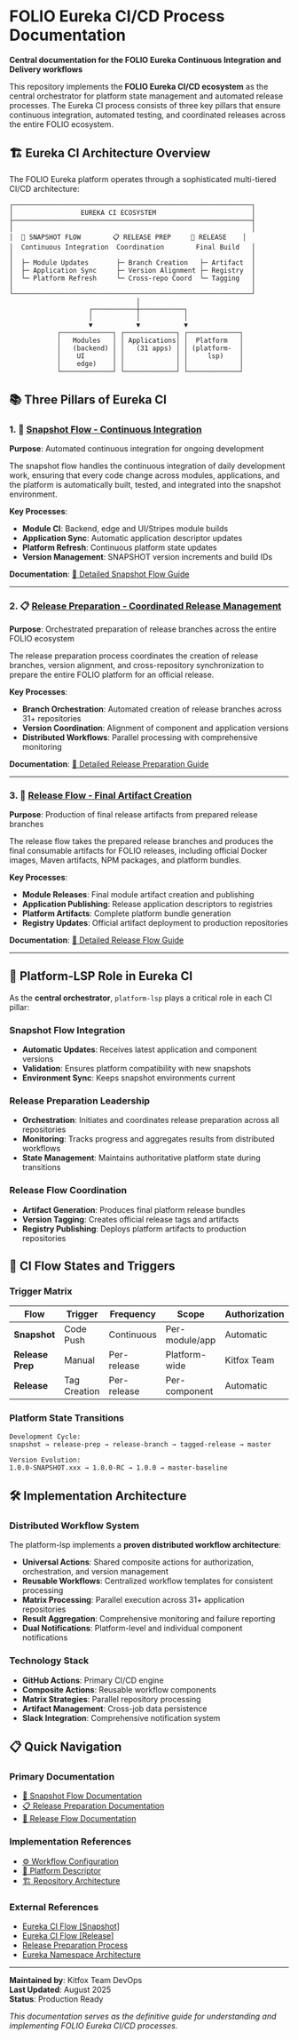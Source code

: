 # FOLIO Eureka CI/CD Process Documentation

**Central documentation for the FOLIO Eureka Continuous Integration and Delivery workflows**

This repository implements the **FOLIO Eureka CI/CD ecosystem** as the central orchestrator for platform state management and automated release processes. The Eureka CI process consists of three key pillars that ensure continuous integration, automated testing, and coordinated releases across the entire FOLIO ecosystem.

## 🏗️ Eureka CI Architecture Overview

The FOLIO Eureka platform operates through a sophisticated multi-tiered CI/CD architecture:

```
┌────────────────────────────────────────────────────────────┐
│                 EUREKA CI ECOSYSTEM                        │
├────────────────────────────────────────────────────────────┤
│                                                            │
│  🔄 SNAPSHOT FLOW        📋 RELEASE PREP     🚀 RELEASE    │
│  Continuous Integration  Coordination        Final Build   │
│                                                            │
│  ├─ Module Updates       ├─ Branch Creation   ├─ Artifact  │
│  ├─ Application Sync     ├─ Version Alignment ├─ Registry  │
│  └─ Platform Refresh     └─ Cross-repo Coord  └─ Tagging   │
│                                                            │
└────────────────────────────────────────────────────────────┘
                                │
                    ┌───────────┼───────────┐
                    │           │           │
                    ▼           ▼           ▼
            ┌─────────────┐ ┌─────────────┐ ┌─────────────┐
            │   Modules   │ │ Applications│ │  Platform   │
            │   (backend) │ │   (31 apps) │ │ (platform-  │
            │    UI       │ │             │ │     lsp)    │
            │    edge)    │ │             │ │             │
            └─────────────┘ └─────────────┘ └─────────────┘
```

## 📚 Three Pillars of Eureka CI

### 1. 🔄 [Snapshot Flow - Continuous Integration](docs/snapshot-flow.md)

**Purpose**: Automated continuous integration for ongoing development

The snapshot flow handles the continuous integration of daily development work, ensuring that every code change across modules, applications, and the platform is automatically built, tested, and integrated into the snapshot environment.

**Key Processes**:
- **Module CI**: Backend, edge and UI/Stripes module builds
- **Application Sync**: Automatic application descriptor updates
- **Platform Refresh**: Continuous platform state updates
- **Version Management**: SNAPSHOT version increments and build IDs

**Documentation**: [📖 Detailed Snapshot Flow Guide](docs/snapshot-flow.md)

---

### 2. 📋 [Release Preparation - Coordinated Release Management](docs/release-preparation.md)

**Purpose**: Orchestrated preparation of release branches across the entire FOLIO ecosystem

The release preparation process coordinates the creation of release branches, version alignment, and cross-repository synchronization to prepare the entire FOLIO platform for an official release.

**Key Processes**:
- **Branch Orchestration**: Automated creation of release branches across 31+ repositories
- **Version Coordination**: Alignment of component and application versions
- **Distributed Workflows**: Parallel processing with comprehensive monitoring

**Documentation**: [📖 Detailed Release Preparation Guide](docs/release-preparation.md)

---

### 3. 🚀 [Release Flow - Final Artifact Creation](docs/release-flow.md)

**Purpose**: Production of final release artifacts from prepared release branches

The release flow takes the prepared release branches and produces the final consumable artifacts for FOLIO releases, including official Docker images, Maven artifacts, NPM packages, and platform bundles.

**Key Processes**:
- **Module Releases**: Final module artifact creation and publishing
- **Application Publishing**: Release application descriptors to registries
- **Platform Artifacts**: Complete platform bundle generation
- **Registry Updates**: Official artifact deployment to production repositories

**Documentation**: [📖 Detailed Release Flow Guide](docs/release-flow.md)

---

## 🎯 Platform-LSP Role in Eureka CI

As the **central orchestrator**, `platform-lsp` plays a critical role in each CI pillar:

### Snapshot Flow Integration
- **Automatic Updates**: Receives latest application and component versions
- **Validation**: Ensures platform compatibility with new snapshots
- **Environment Sync**: Keeps snapshot environments current

### Release Preparation Leadership
- **Orchestration**: Initiates and coordinates release preparation across all repositories
- **Monitoring**: Tracks progress and aggregates results from distributed workflows
- **State Management**: Maintains authoritative platform state during transitions

### Release Flow Coordination
- **Artifact Generation**: Produces final platform release bundles
- **Version Tagging**: Creates official release tags and artifacts
- **Registry Publishing**: Deploys platform artifacts to production repositories

## 🚦 CI Flow States and Triggers

### Trigger Matrix

| **Flow** | **Trigger** | **Frequency** | **Scope** | **Authorization** |
|----------|-------------|---------------|-----------|------------------|
| **Snapshot** | Code Push | Continuous | Per-module/app | Automatic |
| **Release Prep** | Manual | Per-release | Platform-wide | Kitfox Team |
| **Release** | Tag Creation | Per-release | Per-component | Automatic |

### Platform State Transitions

```
Development Cycle:
snapshot → release-prep → release-branch → tagged-release → master

Version Evolution:
1.0.0-SNAPSHOT.xxx → 1.0.0-RC → 1.0.0 → master-baseline
```

## 🛠️ Implementation Architecture

### Distributed Workflow System

The platform-lsp implements a **proven distributed workflow architecture**:

- **Universal Actions**: Shared composite actions for authorization, orchestration, and version management
- **Reusable Workflows**: Centralized workflow templates for consistent processing
- **Matrix Processing**: Parallel execution across 31+ application repositories
- **Result Aggregation**: Comprehensive monitoring and failure reporting
- **Dual Notifications**: Platform-level and individual component notifications

### Technology Stack

- **GitHub Actions**: Primary CI/CD engine
- **Composite Actions**: Reusable workflow components
- **Matrix Strategies**: Parallel repository processing
- **Artifact Management**: Cross-job data persistence
- **Slack Integration**: Comprehensive notification system

## 📋 Quick Navigation

### Primary Documentation
- [🔄 Snapshot Flow Documentation](docs/snapshot-flow.md)
- [📋 Release Preparation Documentation](docs/release-preparation.md)
- [🚀 Release Flow Documentation](docs/release-flow.md)

### Implementation References
- [⚙️ Workflow Configuration](../.github/workflows/)
- [📄 Platform Descriptor](../platform-descriptor.json)
- [🏗️ Repository Architecture](../README.md)

### External References
- [Eureka CI Flow [Snapshot]](https://folio-org.atlassian.net/wiki/spaces/FOLIJET/pages/887193724/CI+flow+snapshot)
- [Eureka CI Flow [Release]](https://folio-org.atlassian.net/wiki/spaces/FOLIJET/pages/887488514/CI+flow+release)
- [Release Preparation Process](https://folio-org.atlassian.net/wiki/spaces/FOLIJET/pages/886178625/Release+preparation)
- [Eureka Namespace Architecture](https://folio-org.atlassian.net/wiki/spaces/FOLIJET/pages/156368911/Eureka+Namespace+Architecture)

---

**Maintained by**: Kitfox Team DevOps  
**Last Updated**: August 2025  
**Status**: Production Ready

*This documentation serves as the definitive guide for understanding and implementing FOLIO Eureka CI/CD processes.*
